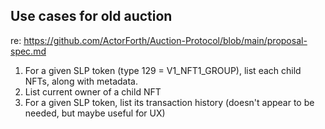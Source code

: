 ## Use cases for old auction

re: https://github.com/ActorForth/Auction-Protocol/blob/main/proposal-spec.md

1. For a given SLP token (type 129 = V1_NFT1_GROUP), list each child NFTs, along with metadata.
2. List current owner of a child NFT
3. For a given SLP token, list its transaction history (doesn't appear to be needed, but maybe useful for UX)

